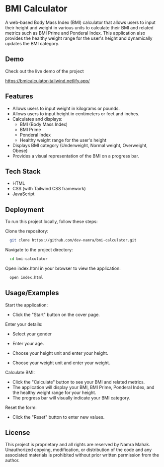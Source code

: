 
# BMI Calculator

A web-based Body Mass Index (BMI) calculator that allows users to input their height and weight in various units to calculate their BMI and related metrics such as BMI Prime and Ponderal Index. This application also provides the healthy weight range for the user's height and dynamically updates the BMI category.


## Demo

Check out the live demo of the project

https://bmicalculator-tailwind.netlify.app/
## Features

- Allows users to input weight in kilograms or pounds.
- Allows users to input height in centimeters or feet and inches.
- Calculates and displays:
    - BMI (Body Mass Index)
    - BMI Prime
    - Ponderal Index
    - Healthy weight range for the user's height
- Displays BMI category (Underweight, Normal weight, Overweight, Obese)
- Provides a visual representation of the BMI on a progress bar.


## Tech Stack

- HTML
- CSS (with Tailwind CSS framework)
- JavaScript



## Deployment

To run this project locally, follow these steps:

Clone the repository:
```bash
  git clone https://github.com/dev-namra/bmi-calculator.git
```
Navigate to the project directory:
```bash
  cd bmi-calculator
```
Open index.html in your browser to view the application:
```bash
  open index.html
```


## Usage/Examples

Start the application:
- Click the "Start" button on the cover page.

Enter your details:
- Select your gender

- Enter your age.
- Choose your height unit and enter your height.
- Choose your weight unit and enter your weight.

Calculate BMI:

- Click the "Calculate" button to see your BMI and related metrics.
- The application will display your BMI, BMI Prime, Ponderal Index, and the healthy weight range for your height.
- The progress bar will visually indicate your BMI category.

Reset the form:

- Click the "Reset" button to enter new values.

## License

This project is proprietary and all rights are reserved by Namra Mahak. Unauthorized copying, modification, or distribution of the code and any associated materials is prohibited without prior written permission from the author.


